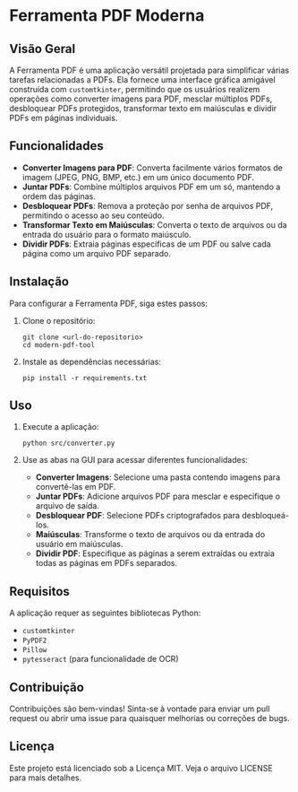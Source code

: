 # Ferramenta PDF Moderna

## Visão Geral
A Ferramenta PDF é uma aplicação versátil projetada para simplificar várias tarefas relacionadas a PDFs. Ela fornece uma interface gráfica amigável construída com `customtkinter`, permitindo que os usuários realizem operações como converter imagens para PDF, mesclar múltiplos PDFs, desbloquear PDFs protegidos, transformar texto em maiúsculas e dividir PDFs em páginas individuais.

## Funcionalidades
- **Converter Imagens para PDF**: Converta facilmente vários formatos de imagem (JPEG, PNG, BMP, etc.) em um único documento PDF.
- **Juntar PDFs**: Combine múltiplos arquivos PDF em um só, mantendo a ordem das páginas.
- **Desbloquear PDFs**: Remova a proteção por senha de arquivos PDF, permitindo o acesso ao seu conteúdo.
- **Transformar Texto em Maiúsculas**: Converta o texto de arquivos ou da entrada do usuário para o formato maiúsculo.
- **Dividir PDFs**: Extraia páginas específicas de um PDF ou salve cada página como um arquivo PDF separado.

## Instalação
Para configurar a Ferramenta PDF, siga estes passos:

1. Clone o repositório:
   ```
   git clone <url-do-repositorio>
   cd modern-pdf-tool
   ```

2. Instale as dependências necessárias:
   ```
   pip install -r requirements.txt
   ```

## Uso
1. Execute a aplicação:
   ```
   python src/converter.py
   ```

2. Use as abas na GUI para acessar diferentes funcionalidades:
   - **Converter Imagens**: Selecione uma pasta contendo imagens para convertê-las em PDF.
   - **Juntar PDFs**: Adicione arquivos PDF para mesclar e especifique o arquivo de saída.
   - **Desbloquear PDF**: Selecione PDFs criptografados para desbloqueá-los.
   - **Maiúsculas**: Transforme o texto de arquivos ou da entrada do usuário em maiúsculas.
   - **Dividir PDF**: Especifique as páginas a serem extraídas ou extraia todas as páginas em PDFs separados.

## Requisitos
A aplicação requer as seguintes bibliotecas Python:
- `customtkinter`
- `PyPDF2`
- `Pillow`
- `pytesseract` (para funcionalidade de OCR)

## Contribuição
Contribuições são bem-vindas! Sinta-se à vontade para enviar um pull request ou abrir uma issue para quaisquer melhorias ou correções de bugs.

## Licença
Este projeto está licenciado sob a Licença MIT. Veja o arquivo LICENSE para mais detalhes.